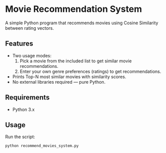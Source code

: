 # Movie Recommendation System

A simple Python program that recommends movies using Cosine Similarity between rating vectors.

## Features
- Two usage modes:
  1. Pick a movie from the included list to get similar movie recommendations.
  2. Enter your own genre preferences (ratings) to get recommendations.
- Prints Top-N most similar movies with similarity scores.
- No external libraries required — pure Python.

## Requirements
- Python 3.x

## Usage
Run the script:
```bash
python recommend_movies_system.py

